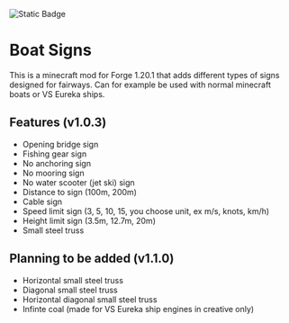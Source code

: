 ![Static Badge](https://img.shields.io/badge/Modrinth-gray?logo=modrinth&link=https%3A%2F%2Fmodrinth.com%2Fmod%2Fboat-signs)

# Boat Signs
This is a minecraft mod for Forge 1.20.1 that adds different types of signs designed for fairways.
Can for example be used with normal minecraft boats or VS Eureka ships.

## Features (v1.0.3)
- Opening bridge sign
- Fishing gear sign
- No anchoring sign
- No mooring sign
- No water scooter (jet ski) sign
- Distance to sign (100m, 200m)
- Cable sign
- Speed limit sign (3, 5, 10, 15, you choose unit, ex m/s, knots, km/h)
- Height limit sign (3.5m, 12.7m, 20m)
- Small steel truss

## Planning to be added (v1.1.0)
- Horizontal small steel truss
- Diagonal small steel truss
- Horizontal diagonal small steel truss
- Infinte coal (made for VS Eureka ship engines in creative only)
